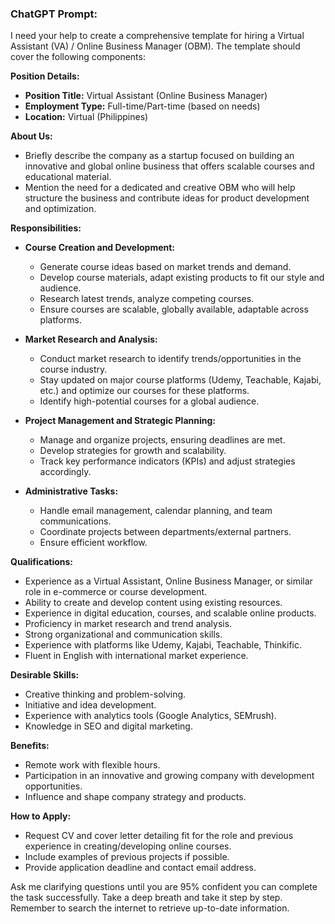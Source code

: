 ### ChatGPT Prompt:

I need your help to create a comprehensive template for hiring a Virtual Assistant (VA) / Online Business Manager (OBM). The template should cover the following components:

**Position Details:**
- **Position Title:** Virtual Assistant (Online Business Manager)
- **Employment Type:** Full-time/Part-time (based on needs)
- **Location:** Virtual (Philippines)

**About Us:**
- Briefly describe the company as a startup focused on building an innovative and global online business that offers scalable courses and educational material.
- Mention the need for a dedicated and creative OBM who will help structure the business and contribute ideas for product development and optimization.

**Responsibilities:**
- **Course Creation and Development:**
  - Generate course ideas based on market trends and demand.
  - Develop course materials, adapt existing products to fit our style and audience.
  - Research latest trends, analyze competing courses.
  - Ensure courses are scalable, globally available, adaptable across platforms.

- **Market Research and Analysis:**
  - Conduct market research to identify trends/opportunities in the course industry.
  - Stay updated on major course platforms (Udemy, Teachable, Kajabi, etc.) and optimize our courses for these platforms.
  - Identify high-potential courses for a global audience.

- **Project Management and Strategic Planning:**
  - Manage and organize projects, ensuring deadlines are met.
  - Develop strategies for growth and scalability.
  - Track key performance indicators (KPIs) and adjust strategies accordingly.

- **Administrative Tasks:**
  - Handle email management, calendar planning, and team communications.
  - Coordinate projects between departments/external partners.
  - Ensure efficient workflow.

**Qualifications:**
- Experience as a Virtual Assistant, Online Business Manager, or similar role in e-commerce or course development.
- Ability to create and develop content using existing resources.
- Experience in digital education, courses, and scalable online products.
- Proficiency in market research and trend analysis.
- Strong organizational and communication skills.
- Experience with platforms like Udemy, Kajabi, Teachable, Thinkific.
- Fluent in English with international market experience.

**Desirable Skills:**
- Creative thinking and problem-solving.
- Initiative and idea development.
- Experience with analytics tools (Google Analytics, SEMrush).
- Knowledge in SEO and digital marketing.

**Benefits:**
- Remote work with flexible hours.
- Participation in an innovative and growing company with development opportunities.
- Influence and shape company strategy and products.

**How to Apply:**
- Request CV and cover letter detailing fit for the role and previous experience in creating/developing online courses.
- Include examples of previous projects if possible.
- Provide application deadline and contact email address.

Ask me clarifying questions until you are 95% confident you can complete the task successfully. Take a deep breath and take it step by step. Remember to search the internet to retrieve up-to-date information.